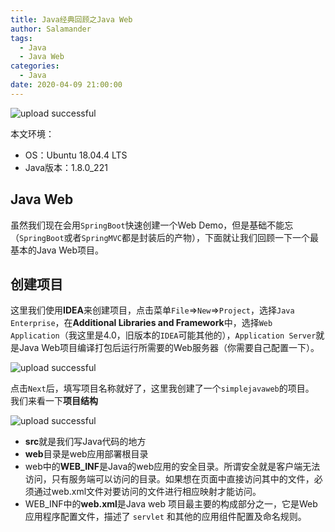```yaml
---
title: Java经典回顾之Java Web
author: Salamander
tags:
  - Java
  - Java Web
categories:
  - Java
date: 2020-04-09 21:00:00
---
```

![upload successful](/images/java-web-develop.jpg)

本文环境：
* OS：Ubuntu 18.04.4 LTS
* Java版本：1.8.0_221


## Java Web
虽然我们现在会用`SpringBoot`快速创建一个Web Demo，但是基础不能忘（`SpringBoot`或者`SpringMVC`都是封装后的产物），下面就让我们回顾一下一个最基本的Java Web项目。

<!-- more -->

## 创建项目
这里我们使用**IDEA**来创建项目，点击菜单`File`=>`New`=>`Project`，选择`Java Enterprise`，在**Additional Libraries and Framework**中，选择`Web Application`（我这里是4.0，旧版本的`IDEA`可能其他的），`Application Server`就是Java Web项目编译打包后运行所需要的Web服务器（你需要自己配置一下）。

![upload successful](/images/idea_java_web.png)

点击`Next`后，填写项目名称就好了，这里我创建了一个`simplejavaweb`的项目。  
我们来看一下**项目结构**  

![upload successful](/images/pasted-4.png)   
* **src**就是我们写Java代码的地方
* **web**目录是web应用部署根目录
* web中的**WEB_INF**是Java的web应用的安全目录。所谓安全就是客户端无法访问，只有服务端可以访问的目录。如果想在页面中直接访问其中的文件，必须通过web.xml文件对要访问的文件进行相应映射才能访问。  
* WEB_INF中的**web.xml**是Java web 项目最主要的构成部分之一，它是Web应用程序配置文件，描述了 `servlet` 和其他的应用组件配置及命名规则。
